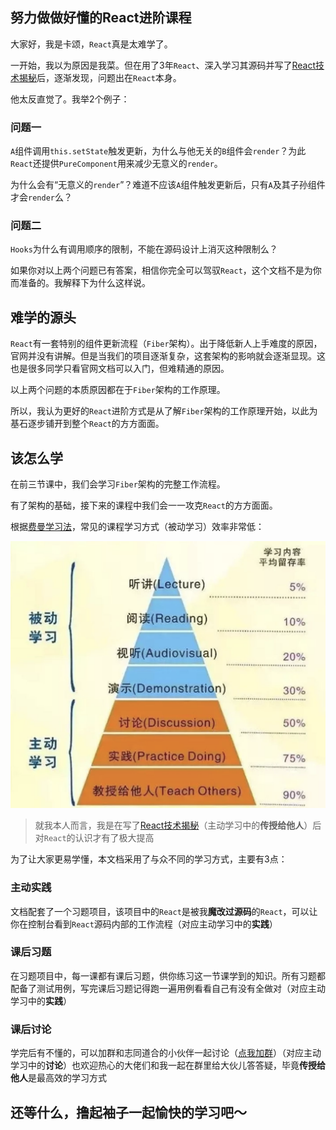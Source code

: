 ## 努力做做好懂的React进阶课程

大家好，我是卡颂，`React`真是太难学了。

一开始，我以为原因是我菜。但在用了3年`React`、深入学习其源码并写了[React技术揭秘](https://react.iamkasong.com/)后，逐渐发现，问题出在`React`本身。

他太反直觉了。我举2个例子：

### 问题一

`A`组件调用`this.setState`触发更新，为什么与他无关的`B`组件会`render`？为此`React`还提供`PureComponent`用来减少无意义的`render`。

为什么会有“无意义的`render`”？难道不应该`A`组件触发更新后，只有`A`及其子孙组件才会`render`么？

### 问题二 

`Hooks`为什么有调用顺序的限制，不能在源码设计上消灭这种限制么？

如果你对以上两个问题已有答案，相信你完全可以驾驭`React`，这个文档不是为你而准备的。我解释下为什么这样说。

## 难学的源头

`React`有一套特别的组件更新流程（`Fiber`架构）。出于降低新人上手难度的原因，官网并没有讲解。但是当我们的项目逐渐复杂，这套架构的影响就会逐渐显现。这也是很多同学只看官网文档可以入门，但难精通的原因。

以上两个问题的本质原因都在于`Fiber`架构的工作原理。

所以，我认为更好的`React`进阶方式是从了解`Fiber`架构的工作原理开始，以此为基石逐步铺开到整个`React`的方方面面。

## 该怎么学

在前三节课中，我们会学习`Fiber`架构的完整工作流程。

有了架构的基础，接下来的课程中我们会一一攻克`React`的方方面面。

根据[费曼学习法](https://baike.baidu.com/item/%E8%B4%B9%E6%9B%BC%E5%AD%A6%E4%B9%A0%E6%B3%95/50895393)，常见的课程学习方式（被动学习）效率非常低：

![费曼学习法](/images/feiman.png)

> 就我本人而言，我是在写了[React技术揭秘](https://react.iamkasong.com/)（主动学习中的**传授给他人**）后对`React`的认识才有了极大提高

为了让大家更易学懂，本文档采用了与众不同的学习方式，主要有3点：

### 主动实践

文档配套了一个习题项目，该项目中的`React`是被我**魔改过源码**的`React`，可以让你在控制台看到`React`源码内部的工作流程（对应主动学习中的**实践**）

### 课后习题

在习题项目中，每一课都有课后习题，供你练习这一节课学到的知识。所有习题都配备了测试用例，写完课后习题记得跑一遍用例看看自己有没有全做对（对应主动学习中的**实践**）

### 课后讨论

学完后有不懂的，可以加群和志同道合的小伙伴一起讨论（[点我加群](/extra/me.md)）（对应主动学习中的**讨论**）也欢迎热心的大佬们和我一起在群里给大伙儿答答疑，毕竟**传授给他人**是最高效的学习方式

## 还等什么，撸起袖子一起愉快的学习吧～